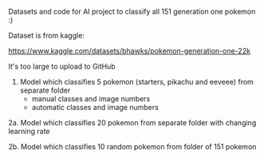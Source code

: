Datasets and code for AI project to classify all 151 generation one pokemon :)

Dataset is from kaggle:

https://www.kaggle.com/datasets/bhawks/pokemon-generation-one-22k

It's too large to upload to GitHub

1. Model which classifies 5 pokemon (starters, pikachu and eeveee) from separate folder
   * manual classes and image numbers
   * automatic classes and image numbers
      
2a. Model which classifies 20 pokemon from separate folder with changing learning rate
 
2b. Model which classifies 10 random pokemon from folder of 151 pokemon  
